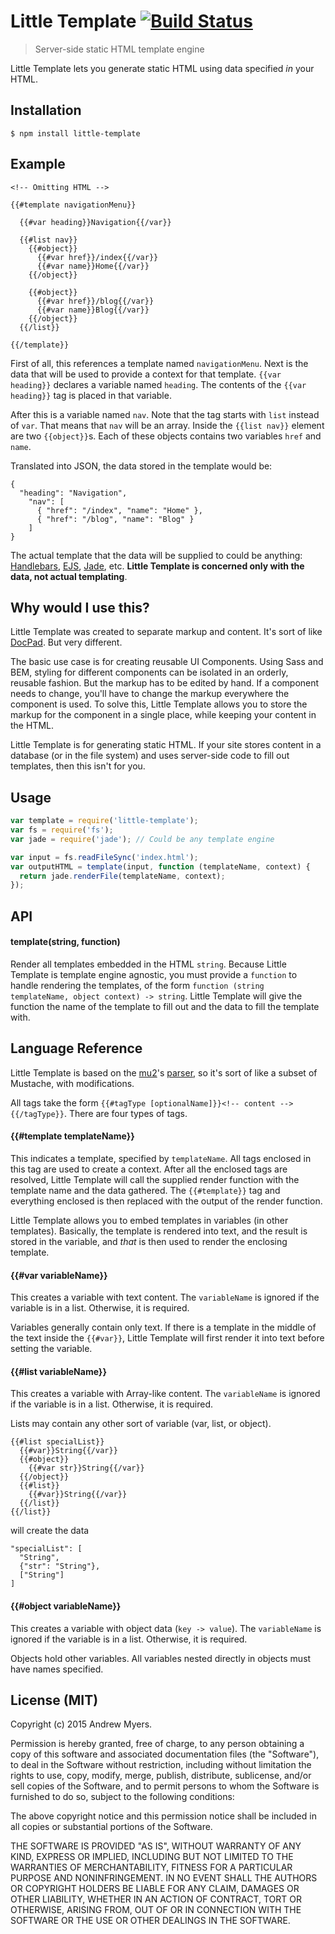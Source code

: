 # Little Template [![Build Status](https://travis-ci.org/maskedcoder/little-template.svg?branch=master)](https://travis-ci.org/maskedcoder/little-template)
> Server-side static HTML template engine

Little Template lets you generate static HTML using data specified *in* your HTML.

## Installation

    $ npm install little-template

## Example

```
<!-- Omitting HTML -->

{{#template navigationMenu}}

  {{#var heading}}Navigation{{/var}}

  {{#list nav}}
    {{#object}}
      {{#var href}}/index{{/var}}
      {{#var name}}Home{{/var}}
    {{/object}}

    {{#object}}
      {{#var href}}/blog{{/var}}
      {{#var name}}Blog{{/var}}
    {{/object}}
  {{/list}}

{{/template}}
```
First of all, this references a template named `navigationMenu`. Next is the data that will be used to provide a context for that template. `{{var heading}}` declares a variable named `heading`. The contents of the `{{var heading}}` tag is placed in that variable.

After this is a variable named `nav`. Note that the tag starts with `list` instead of `var`. That means that `nav` will be an array. Inside the `{{list nav}}` element are two `{{object}}`s. Each of these objects contains two variables `href` and `name`.

Translated into JSON, the data stored in the template would be:

```
{
  "heading": "Navigation",
    "nav": [
      { "href": "/index", "name": "Home" },
      { "href": "/blog", "name": "Blog" }
    ]
}
```

The actual template that the data will be supplied to could be anything: [Handlebars](http://github.com/wycats/handlebars.js/), [EJS](https://github.com/tj/ejs), [Jade](https://github.com/jadejs/jade), etc. **Little Template is concerned only with the data, not actual templating**.

## Why would I use this?

Little Template was created to separate markup and content. It's sort of like [DocPad](https://github.com/docpad/docpad). But very different.

The basic use case is for creating reusable UI Components. Using Sass and BEM, styling for different components can be isolated in an orderly, reusable fashion. But the markup has to be edited by hand. If a component needs to change, you'll have to change the markup everywhere the component is used. To solve this, Little Template allows you to store the markup for the component in a single place, while keeping your content in the HTML.

Little Template is for generating static HTML. If your site stores content in a database (or in the file system) and uses server-side code to fill out templates, then this isn't for you.

## Usage

```Javascript
var template = require('little-template');
var fs = require('fs');
var jade = require('jade'); // Could be any template engine

var input = fs.readFileSync('index.html');
var outputHTML = template(input, function (templateName, context) {
  return jade.renderFile(templateName, context);
});
```

## API

#### template(string, function)

Render all templates embedded in the HTML `string`. Because Little Template is template engine agnostic, you must provide a `function` to handle rendering the templates, of the form `function (string templateName, object context) -> string`. Little Template will give the function the name of the template to fill out and the data to fill the template with.

## Language Reference

Little Template is based on the [mu2](https://github.com/raycmorgan/Mu)'s [parser](https://github.com/raycmorgan/Mu/blob/14eb29a48489181f41c57f18036a777afe18bd51/lib/mu/parser.js), so it's sort of like a subset of Mustache, with modifications.

All tags take the form `{{#tagType [optionalName]}}<!-- content -->{{/tagType}}`. There are four types of tags.

#### {{#template templateName}}

This indicates a template, specified by `templateName`. All tags enclosed in this tag are used to create a context. After all the enclosed tags are resolved, Little Template will call the supplied render function with the template name and the data gathered. The `{{#template}}` tag and everything enclosed is then replaced with the output of the render function.

Little Template allows you to embed templates in variables (in other templates). Basically, the template is rendered into text, and the result is stored in the variable, and *that* is then used to render the enclosing template.

#### {{#var variableName}}

This creates a variable with text content. The `variableName` is ignored if the variable is in a list. Otherwise, it is required.

Variables generally contain only text. If there is a template in the middle of the text inside the `{{#var}}`, Little Template will first render it into text before setting the variable.

#### {{#list variableName}}

This creates a variable with Array-like content. The `variableName` is ignored if the variable is in a list. Otherwise, it is required.

Lists may contain any other sort of variable (var, list, or object).

```
{{#list specialList}}
  {{#var}}String{{/var}}
  {{#object}}
    {{#var str}}String{{/var}}
  {{/object}}
  {{#list}}
    {{#var}}String{{/var}}
  {{/list}}
{{/list}}
```

will create the data

```
"specialList": [
  "String",
  {"str": "String"},
  ["String"]
]
```

#### {{#object variableName}}

This creates a variable with object data (`key -> value`). The `variableName` is ignored if the variable is in a list. Otherwise, it is required.

Objects hold other variables. All variables nested directly in objects must have names specified.

## License (MIT)

Copyright (c) 2015 Andrew Myers.

Permission is hereby granted, free of charge, to any person obtaining a copy of this software and associated documentation files (the "Software"), to deal in the Software without restriction, including without limitation the rights to use, copy, modify, merge, publish, distribute, sublicense, and/or sell copies of the Software, and to permit persons to whom the Software is furnished to do so, subject to the following conditions:

The above copyright notice and this permission notice shall be included in all copies or substantial portions of the Software.

THE SOFTWARE IS PROVIDED "AS IS", WITHOUT WARRANTY OF ANY KIND, EXPRESS OR IMPLIED, INCLUDING BUT NOT LIMITED TO THE WARRANTIES OF MERCHANTABILITY, FITNESS FOR A PARTICULAR PURPOSE AND NONINFRINGEMENT. IN NO EVENT SHALL THE AUTHORS OR COPYRIGHT HOLDERS BE LIABLE FOR ANY CLAIM, DAMAGES OR OTHER LIABILITY, WHETHER IN AN ACTION OF CONTRACT, TORT OR OTHERWISE, ARISING FROM, OUT OF OR IN CONNECTION WITH THE SOFTWARE OR THE USE OR OTHER DEALINGS IN THE SOFTWARE.
